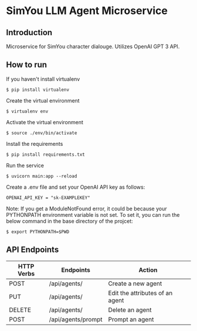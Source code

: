 # SimYou LLM Agent Microservice

## Introduction
Microservice for SimYou character dialouge. Utilizes OpenAI GPT 3 API.

## How to run

If you haven't install virtualenv  

`$ pip install virtualenv`

Create the virtual environment  

`$ virtualenv env`

Activate the virtual environment  

`$ source ./env/bin/activate`

Install the requirements  

`$ pip install requirements.txt`

Run the service  

`$ uvicorn main:app --reload`

Create a .env file and set your OpenAI API key as follows:  

`OPENAI_API_KEY = "sk-EXAMPLEKEY"`

Note: If you get a ModuleNotFound error, it could be because your PYTHONPATH environment variable is not set. To set it, you can run the
below command in the base directory of the projcet:  

`$ export PYTHONPATH=$PWD`

## API Endpoints
| HTTP Verbs | Endpoints | Action |
| --- | --- | --- |
| POST | /api/agents/ | Create a new agent |
| PUT | /api/agents/ | Edit the attributes of an agent |
| DELETE | /api/agents/ | Delete an agent |
| POST | /api/agents/prompt | Prompt an agent |

